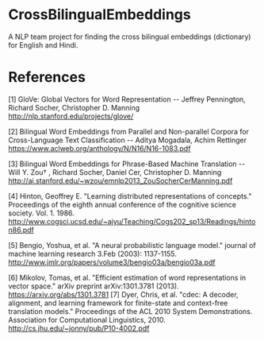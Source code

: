 # CrossBilingualEmbeddings
A NLP team project for finding the cross bilingual embeddings (dictionary) for English and Hindi.

# References 

[1] GloVe: Global Vectors for Word Representation -- Jeffrey Pennington,   Richard Socher,   Christopher D. Manning http://nlp.stanford.edu/projects/glove/


[2] Bilingual Word Embeddings from Parallel and Non-parallel Corpora for Cross-Language Text Classification -- Aditya Mogadala, Achim Rettinger https://www.aclweb.org/anthology/N/N16/N16-1083.pdf


[3] Bilingual Word Embeddings for Phrase-Based Machine Translation -- Will Y. Zou† , Richard Socher, Daniel Cer, Christopher D. Manning http://ai.stanford.edu/~wzou/emnlp2013_ZouSocherCerManning.pdf 


[4] Hinton, Geoffrey E. "Learning distributed representations of concepts." Proceedings of the eighth annual conference of the cognitive science society. Vol. 1. 1986.
http://www.cogsci.ucsd.edu/~ajyu/Teaching/Cogs202_sp13/Readings/hinton86.pdf


[5] Bengio, Yoshua, et al. "A neural probabilistic language model." journal of machine learning research 3.Feb (2003): 1137-1155.
http://www.jmlr.org/papers/volume3/bengio03a/bengio03a.pdf


[6] Mikolov, Tomas, et al. "Efficient estimation of word representations in vector space." arXiv preprint arXiv:1301.3781 (2013).
https://arxiv.org/abs/1301.3781
[7] Dyer, Chris, et al. "cdec: A decoder, alignment, and learning framework for finite-state and context-free translation models." Proceedings of the ACL 2010 System Demonstrations. Association for Computational Linguistics, 2010.
http://cs.jhu.edu/~jonny/pub/P10-4002.pdf

